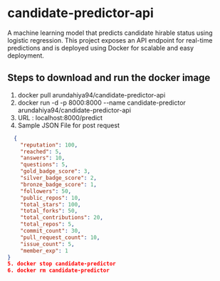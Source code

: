# candidate-predictor-api
A machine learning model that predicts candidate hirable status using logistic regression. This project exposes an API endpoint for real-time predictions and is deployed using Docker for scalable and easy deployment.

## Steps to download and run the docker image
1. docker pull arundahiya94/candidate-predictor-api
2. docker run -d -p 8000:8000 --name candidate-predictor arundahiya94/candidate-predictor-api
3. URL : localhost:8000/predict
4. Sample JSON File for post request

```json
  {
    "reputation": 100,
    "reached": 5,
    "answers": 10,
    "questions": 5,
    "gold_badge_score": 3,
    "silver_badge_score": 2,
    "bronze_badge_score": 1,
    "followers": 50,
    "public_repos": 10,
    "total_stars": 100,
    "total_forks": 50,
    "total_contributions": 20,
    "total_repos": 5,
    "commit_count": 30,
    "pull_request_count": 10,
    "issue_count": 5,
    "member_exp": 1
}
5. docker stop candidate-predictor
6. docker rm candidate-predictor



